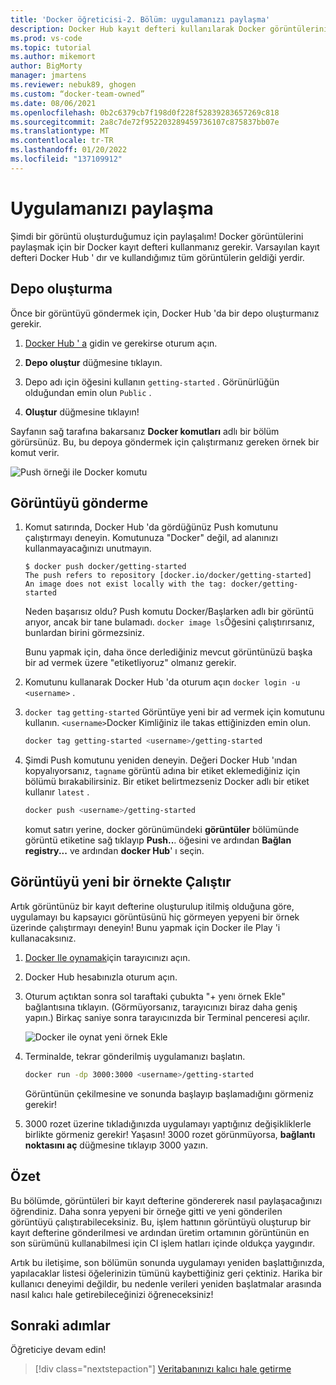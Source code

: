 ```yaml
---
title: 'Docker öğreticisi-2. Bölüm: uygulamanızı paylaşma'
description: Docker Hub kayıt defteri kullanılarak Docker görüntülerinin nasıl paylaşılacağını açıklar.
ms.prod: vs-code
ms.topic: tutorial
ms.author: mikemort
author: BigMorty
manager: jmartens
ms.reviewer: nebuk89, ghogen
ms.custom: “docker-team-owned”
ms.date: 08/06/2021
ms.openlocfilehash: 0b2c6379cb7f198d0f228f52839283657269c818
ms.sourcegitcommit: 2a8c7de72f952203289459736107c875837bb07e
ms.translationtype: MT
ms.contentlocale: tr-TR
ms.lasthandoff: 01/20/2022
ms.locfileid: "137109912"
---
```

# <a name="share-your-app"></a>Uygulamanızı paylaşma

Şimdi bir görüntü oluşturduğumuz için paylaşalım! Docker görüntülerini paylaşmak için bir Docker kayıt defteri kullanmanız gerekir. Varsayılan kayıt defteri Docker Hub ' dır ve kullandığımız tüm görüntülerin geldiği yerdir.

## <a name="create-a-repo"></a>Depo oluşturma

Önce bir görüntüyü göndermek için, Docker Hub 'da bir depo oluşturmanız gerekir.

1. [Docker Hub ' a](https://hub.docker.com/signup/msftedge?utm_source=msftedge) gidin ve gerekirse oturum açın.

1. **Depo oluştur** düğmesine tıklayın.

1. Depo adı için öğesini kullanın `getting-started` . Görünürlüğün olduğundan emin olun `Public` .

1. **Oluştur** düğmesine tıklayın!

Sayfanın sağ tarafına bakarsanız **Docker komutları** adlı bir bölüm görürsünüz. Bu, bu depoya göndermek için çalıştırmanız gereken örnek bir komut verir.

![Push örneği ile Docker komutu](media/push-command.png)

## <a name="push-the-image"></a>Görüntüyü gönderme

1. Komut satırında, Docker Hub 'da gördüğünüz Push komutunu çalıştırmayı deneyin. Komutunuza "Docker" değil, ad alanınızı kullanmayacağınızı unutmayın.

    ```plaintext
    $ docker push docker/getting-started
    The push refers to repository [docker.io/docker/getting-started]
    An image does not exist locally with the tag: docker/getting-started
    ```

    Neden başarısız oldu? Push komutu Docker/Başlarken adlı bir görüntü arıyor, ancak bir tane bulamadı. `docker image ls`Öğesini çalıştırırsanız, bunlardan birini görmezsiniz.

    Bunu yapmak için, daha önce derlediğiniz mevcut görüntünüzü başka bir ad vermek üzere "etiketliyoruz" olmanız gerekir.

1. Komutunu kullanarak Docker Hub 'da oturum açın `docker login -u <username>` .

1. `docker tag` `getting-started` Görüntüye yeni bir ad vermek için komutunu kullanın. `<username>`Docker Kimliğiniz ile takas ettiğinizden emin olun.

    ```bash
    docker tag getting-started <username>/getting-started
    ```

1. Şimdi Push komutunu yeniden deneyin. Değeri Docker Hub 'ından kopyalıyorsanız, `tagname` görüntü adına bir etiket eklemediğiniz için bölümü bırakabilirsiniz. Bir etiket belirtmezseniz Docker adlı bir etiket kullanır `latest` .

    ```bash
    docker push <username>/getting-started
    ```

    komut satırı yerine, docker görünümündeki **görüntüler** bölümünde görüntü etiketine sağ tıklayıp **Push..**. öğesini ve ardından **Bağlan registry...** ve ardından **docker Hub**' ı seçin.

## <a name="run-the-image-on-a-new-instance"></a>Görüntüyü yeni bir örnekte Çalıştır

Artık görüntünüz bir kayıt defterine oluşturulup itilmiş olduğuna göre, uygulamayı bu kapsayıcı görüntüsünü hiç görmeyen yepyeni bir örnek üzerinde çalıştırmayı deneyin! Bunu yapmak için Docker ile Play 'i kullanacaksınız.

1. [Docker Ile oynamak](http://play-with-docker.com)için tarayıcınızı açın.

1. Docker Hub hesabınızla oturum açın.

1. Oturum açtıktan sonra sol taraftaki çubukta "+ yenı örnek Ekle" bağlantısına tıklayın. (Görmüyorsanız, tarayıcınızı biraz daha geniş yapın.) Birkaç saniye sonra tarayıcınızda bir Terminal penceresi açılır.

    ![Docker ile oynat yeni örnek Ekle](media/pwd-add-new-instance.png)

1. Terminalde, tekrar gönderilmiş uygulamanızı başlatın.

    ```bash
    docker run -dp 3000:3000 <username>/getting-started
    ```

    Görüntünün çekilmesine ve sonunda başlayıp başlamadığını görmeniz gerekir!

1. 3000 rozet üzerine tıkladığınızda uygulamayı yaptığınız değişikliklerle birlikte görmeniz gerekir! Yaşasın! 3000 rozet görünmüyorsa, **bağlantı noktasını aç** düğmesine tıklayıp 3000 yazın.

## <a name="recap"></a>Özet

Bu bölümde, görüntüleri bir kayıt defterine göndererek nasıl paylaşacağınızı öğrendiniz. Daha sonra yepyeni bir örneğe gitti ve yeni gönderilen görüntüyü çalıştırabileceksiniz. Bu, işlem hattının görüntüyü oluşturup bir kayıt defterine gönderilmesi ve ardından üretim ortamının görüntünün en son sürümünü kullanabilmesi için CI işlem hatları içinde oldukça yaygındır.

Artık bu iletişime, son bölümün sonunda uygulamayı yeniden başlattığınızda, yapılacaklar listesi öğelerinizin tümünü kaybettiğiniz geri çektiniz. Harika bir kullanıcı deneyimi değildir, bu nedenle verileri yeniden başlatmalar arasında nasıl kalıcı hale getirebileceğinizi öğreneceksiniz!

## <a name="next-steps"></a>Sonraki adımlar

Öğreticiye devam edin!

> [!div class="nextstepaction"]
> [Veritabanınızı kalıcı hale getirme](persist-your-data.md)
